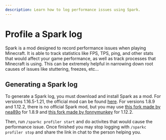 ```yaml
---
description: Learn how to log performance issues using Spark.
---
```


# Profile a Spark log

Spark is a mod designed to record performance issues when playing Minecraft. It is able to track statistics like FPS, TPS, ping, and other stats that would affect your game performance, as well as track processes that Minecraft is using. This can be extremely helpful in narrowing down root causes of issues like stuttering, freezes, etc...

## Generating a Spark log

To generate a Spark log, you must download and install Spark as a mod. For versions 1.16.5-1.21, the official mod can be found [here](https://modrinth.com/mod/spark). For versions 1.8.9 and 1.12.2, there is no official Spark mod, but you may use [this fork made by nea89o](https://jitpack.io/com/github/romangraef/spark/spark-forge189/bde4ce2ff/spark-forge189-bde4ce2ff-mod.jar) for 1.8.9 and [this fork made by fonnymunkey](https://modrinth.com/mod/spark-unforged) for 1.12.2.

Then, run `/sparkc profiler start` and do activites that would cause the performance issue. Once finished you may stop logging with `/sparkc profiler stop` and share the link in chat to the person helping you.
